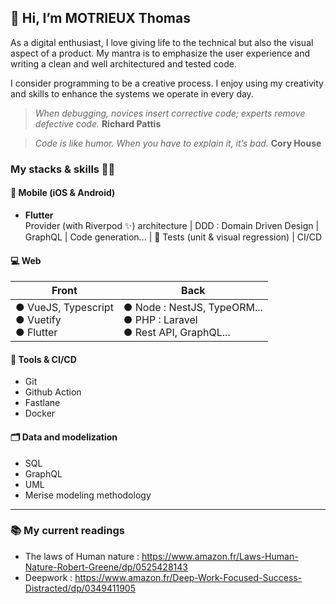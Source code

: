 ## 👋 Hi, I’m MOTRIEUX Thomas
As a digital enthusiast, I love giving life to the technical but also the visual aspect of a product.
My mantra is to emphasize the user experience and writing a clean and well architectured and tested code.

I consider programming to be a creative process. I enjoy using my creativity and skills to enhance the systems we operate in every day.

> _When debugging, novices insert corrective code; experts remove defective code._ **Richard Pattis**

> _Code is like humor. When you have to explain it, it’s bad._ **Cory House**

### My stacks & skills 👨‍💻

#### 📱 Mobile (iOS & Android)

- **Flutter** <br>
Provider (with Riverpod ✨) architecture | DDD : Domain Driven Design | GraphQL | Code generation... | 🧪 Tests (unit & visual regression) | CI/CD

#### 💻 Web
| **Front** | **Back** |
|-----------|----------|
| ● VueJS, Typescript <br> ● Vuetify <br> ● Flutter | ● Node : NestJS, TypeORM... <br> ● PHP : Laravel <br> ● Rest API, GraphQL... |

#### 🚀 Tools & CI/CD 

- Git
- Github Action
- Fastlane
- Docker

#### 🗂️ Data and modelization

- SQL
- GraphQL
- UML
- Merise modeling methodology

---

### 📚 My current readings 
- The laws of Human nature : https://www.amazon.fr/Laws-Human-Nature-Robert-Greene/dp/0525428143
- Deepwork : https://www.amazon.fr/Deep-Work-Focused-Success-Distracted/dp/0349411905

